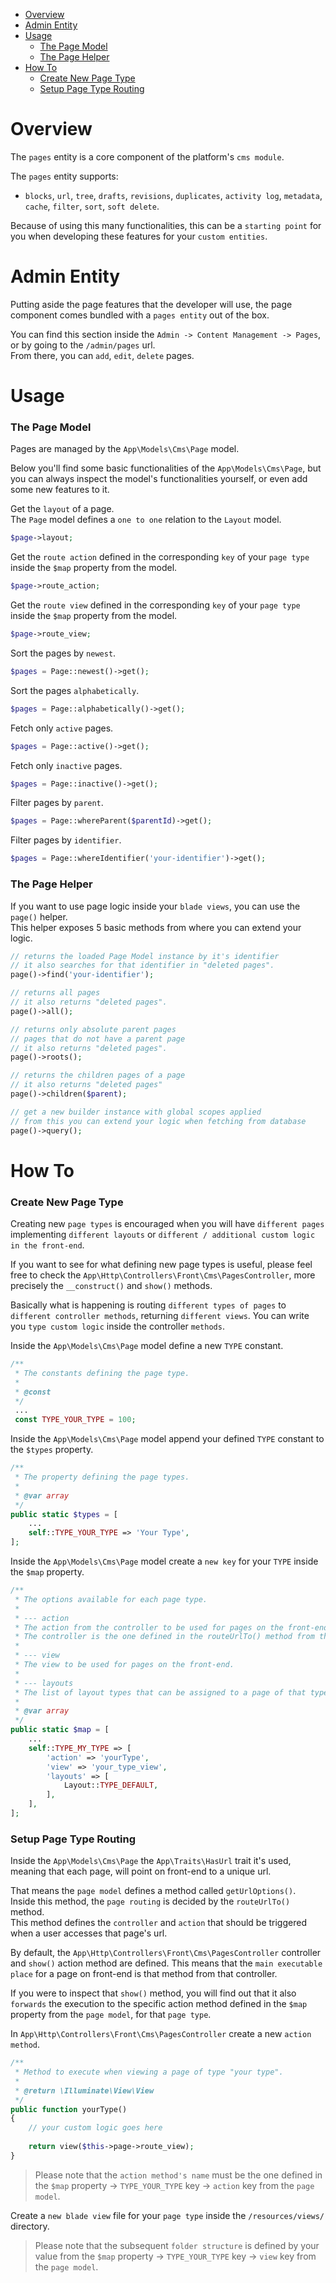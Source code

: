 - [Overview](#overview)   
- [Admin Entity](#admin-entity)   
- [Usage](#usage)   
  - [The Page Model](#the-page-model)   
  - [The Page Helper](#the-page-helper)   
- [How To](#how-to)   
  - [Create New Page Type](#create-new-page-type)   
  - [Setup Page Type Routing](#setup-page-type-routing)

# Overview

The `pages` entity is a core component of the platform's `cms module`.   
   
The `pages` entity supports:    
- `blocks`, `url`, `tree`, `drafts`, `revisions`, `duplicates`, `activity log`, `metadata`, `cache`, `filter`, `sort`, `soft delete`.   
   
Because of using this many functionalities, this can be a `starting point` for you when developing these features for your `custom entities`.

# Admin Entity

Putting aside the page features that the developer will use, the page component comes bundled with a `pages entity` out of the box.   
   
You can find this section inside the `Admin -> Content Management -> Pages`, or by going to the `/admin/pages` url.   
From there, you can `add`, `edit`, `delete` pages.  

# Usage

### The Page Model

Pages are managed by the `App\Models\Cms\Page` model.

Below you'll find some basic functionalities of the `App\Models\Cms\Page`, but you can always inspect the model's functionalities yourself, or even add some new features to it.   
   
Get the `layout` of a page.   
The `Page` model defines a `one to one` relation to the `Layout` model.

```php
$page->layout;
```
Get the `route action` defined in the corresponding `key` of your `page type` inside the `$map` property from the model.

```php
$page->route_action;
```

Get the `route view` defined in the corresponding `key` of your `page type` inside the `$map` property from the model.

```php
$page->route_view;
```

Sort the pages by `newest`.

```php
$pages = Page::newest()->get();
```

Sort the pages `alphabetically`.

```php
$pages = Page::alphabetically()->get();
```

Fetch only `active` pages.

```php
$pages = Page::active()->get();
```

Fetch only `inactive` pages.

```php
$pages = Page::inactive()->get();
```

Filter pages by `parent`.

```php
$pages = Page::whereParent($parentId)->get();
```

Filter pages by `identifier`.

```php
$pages = Page::whereIdentifier('your-identifier')->get();
```

### The Page Helper

If you want to use page logic inside your `blade views`, you can use the `page()` helper.   
This helper exposes 5 basic methods from where you can extend your logic.

```php
// returns the loaded Page Model instance by it's identifier
// it also searches for that identifier in "deleted pages".
page()->find('your-identifier');

// returns all pages
// it also returns "deleted pages".
page()->all();

// returns only absolute parent pages
// pages that do not have a parent page
// it also returns "deleted pages".
page()->roots();

// returns the children pages of a page
// it also returns "deleted pages"
page()->children($parent);

// get a new builder instance with global scopes applied
// from this you can extend your logic when fetching from database
page()->query();
```

# How To

### Create New Page Type

Creating new `page types` is encouraged when you will have `different pages` implementing `different layouts` or `different / additional custom logic in the front-end`.  
   
If you want to see for what defining new page types is useful, please feel free to check the `App\Http\Controllers\Front\Cms\PagesController`, more precisely the `__construct()` and `show()` methods.   
   
Basically what is happening is routing `different types of pages` to `different controller methods`, returning `different views`. You can write you `type custom logic` inside the controller `methods`.

Inside the `App\Models\Cms\Page` model define a new `TYPE` constant.

```php
/**
 * The constants defining the page type.
 *
 * @const
 */
 ...
 const TYPE_YOUR_TYPE = 100;
```

Inside the `App\Models\Cms\Page` model append your defined `TYPE` constant to the `$types` property.

```php
/**
 * The property defining the page types.
 *
 * @var array
 */
public static $types = [
    ...
    self::TYPE_YOUR_TYPE => 'Your Type',
];
```

Inside the `App\Models\Cms\Page` model create a `new key` for your `TYPE` inside the `$map` property.

```php
/**
 * The options available for each page type.
 *
 * --- action
 * The action from the controller to be used for pages on the front-end.
 * The controller is the one defined in the routeUrlTo() method from the getUrlOptions() method.
 *
 * --- view
 * The view to be used for pages on the front-end.
 *
 * --- layouts
 * The list of layout types that can be assigned to a page of that type.
 *
 * @var array
 */
public static $map = [
    ...
    self::TYPE_MY_TYPE => [
        'action' => 'yourType',
        'view' => 'your_type_view',
        'layouts' => [
            Layout::TYPE_DEFAULT,
        ],
    ],
];
```

### Setup Page Type Routing

Inside the `App\Models\Cms\Page` the `App\Traits\HasUrl` trait it's used, meaning that each page, will point on front-end to a unique url.   

That means the `page model` defines a method called `getUrlOptions()`.   
Inside this method, the `page routing` is decided by the `routeUrlTo()` method.   
This method defines the `controller` and `action` that should be triggered when a user accesses that page's url.

By default, the `App\Http\Controllers\Front\Cms\PagesController` controller and `show()` action method are defined. This means that the `main executable place` for a page on front-end is that method from that controller.  
 
If you were to inspect that `show()` method, you will find out that it also `forwards` the execution to the specific action method defined in the `$map` property from the `page model`, for that `page type`.  

In `App\Http\Controllers\Front\Cms\PagesController` create a new `action method`.

```php
/**
 * Method to execute when viewing a page of type "your type".
 *
 * @return \Illuminate\View\View
 */
public function yourType()
{
    // your custom logic goes here
    
    return view($this->page->route_view);
}
```
> Please note that the `action method's name` must be the one defined in the `$map` property -> `TYPE_YOUR_TYPE` key -> `action` key from the `page model`.

Create a `new blade view` file for your `page type` inside the `/resources/views/` directory.
> Please note that the subsequent `folder structure` is defined by your value from the `$map` property -> `TYPE_YOUR_TYPE` key -> `view` key from the `page model`.